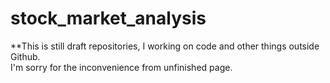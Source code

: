 # stock_market_analysis

**This is still draft repositories, I working on code and other things outside Github.<br>
I'm sorry for the inconvenience from unfinished page.
